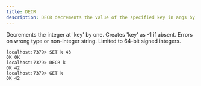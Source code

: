 ```yaml
---
title: DECR
description: DECR decrements the value of the specified key in args by 1
---
```


<!-- This file is automatically generated. Any modifications made directly to this file
  may be overwritten. For more details on how this file is generated and how to use
  the related commands, refer to the documentation available in the `internal/cmd/cmd_*.go` files.
-->


Decrements the integer at 'key' by one. Creates 'key' as -1 if absent.
Errors on wrong type or non-integer string. Limited to 64-bit signed integers.

```
localhost:7379> SET k 43
OK OK
localhost:7379> DECR k
OK 42
localhost:7379> GET k
OK 42
```
	
